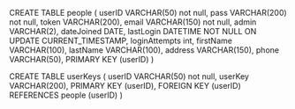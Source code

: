 CREATE TABLE people (
userID VARCHAR(50) not null,
pass VARCHAR(200) not null,
token VARCHAR(200),
email VARCHAR(150) not null,
admin VARCHAR(2),
dateJoined DATE,
lastLogin DATETIME NOT NULL ON UPDATE CURRENT_TIMESTAMP,
loginAttempts int,
firstName VARCHAR(100),
lastName VARCHAR(100),
address VARCHAR(150),
phone VARCHAR(50),
PRIMARY KEY (userID)
)

CREATE TABLE userKeys (
userID VARCHAR(50) not null,
userKey VARCHAR(200),
PRIMARY KEY (userID),
FOREIGN KEY (userID) REFERENCES people (userID)
)